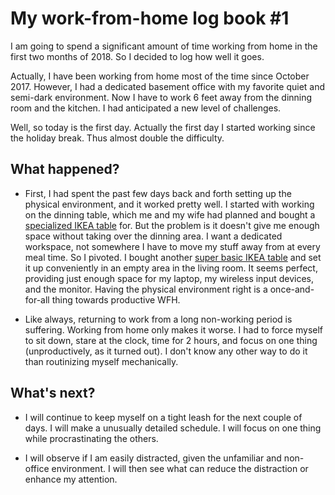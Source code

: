 # My work-from-home log book #1

I am going to spend a significant amount of time working from home in the first two months of 2018. So I decided to log how well it goes.

Actually, I have been working from home most of the time since October 2017. However, I had a dedicated basement office with my favorite quiet and semi-dark environment. Now I have to work 6 feet away from the dinning room and the kitchen. I had anticipated a new level of challenges.

Well, so today is the first day. Actually the first day I started working since the holiday break. Thus almost double the difficulty.

## What happened?
* First, I had spent the past few days back and forth setting up the physical environment, and it worked pretty well. I started with working on the dinning table, which me and my wife had planned and bought a [specialized IKEA table](http://www.ikea.com/us/en/catalog/products/10290221/) for. But the problem is it doesn't give me enough space without taking over the dinning area. I want a dedicated workspace, not somewhere I have to move my stuff away from at every meal time. So I pivoted. I bought another [super basic IKEA table](http://www.ikea.com/us/en/catalog/products/S29932181/) and set it up conveniently in an empty area in the living room. It seems perfect, providing just enough space for my laptop, my wireless input devices, and the monitor. Having the physical environment right is a once-and-for-all thing towards productive WFH.

* Like always, returning to work from a long non-working period is suffering. Working from home only makes it worse. I had to force myself to sit down, stare at the clock, time for 2 hours, and focus on one thing (unproductively, as it turned out). I don't know any other way to do it than routinizing myself mechanically.

## What's next?
* I will continue to keep myself on a tight leash for the next couple of days. I will make a unusually detailed schedule. I will focus on one thing while procrastinating the others.

* I will observe if I am easily distracted, given the unfamiliar and non-office environment. I will then see what can reduce the distraction or enhance my attention.